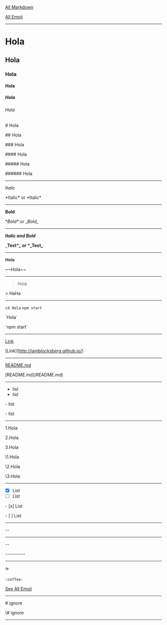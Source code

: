 
[All Markdown](https://guides.github.com/features/mastering-markdown/)

[All Emoji](http://emoji.muan.co/)

----------

# Hola
## Hola
### Hola
#### Hola
##### Hola
###### Hola

\# Hola

\## Hola

\### Hola

\#### Hola

\##### Hola

\###### Hola

----------

*Italic*

\*Italic\* or \*Italic\*

----------

**Bold**

\**Bold\** or \__Bold\__

----------

_**Italic and Bold**_

\_**Text\**_ or \**_Text\_**

----------

~~Hola~~

\~~Hola\~~

----------

> Hola

\> HaHa

----------

`cd Hola`
`npm start`

\`Hola\`

\`npm start\`

----------

[Link](http://iamblocksberg.github.io/)

\[Link](http://iamblocksberg.github.io/)

----------

[README.md](README.md)

\[README.md](README.md)

----------

- list
- list

\- list

\- list

----------

1.Hola

2.Hola

3.Hola

\1.Hola

\2.Hola

\3.Hola

----------

- [x] List
- [ ] List

\- [x] List

\- [ ] List

----------

--

----------

\--

\----------

----------

:coffee:

`:coffee:`

[See All Emoji](http://emoji.muan.co/)

----------

\# ignore

\\# ignore

----------


